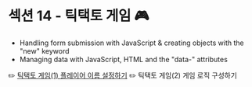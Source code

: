 # 섹션 14 - 틱택토 게임 🎮
- Handling form submission with JavaScript & creating objects with the "new" keyword
- Managing data with JavaScript, HTML and the "data-" attributes

✏️ [틱택토 게임(1) 플레이어 이름 설정하기](https://github.com/xoxojw/100-days-of-web-development/blob/14-tic-tac-toe-game/01-setting-players.md)
✏️ 틱택토 게임(2) 게임 로직 구성하기